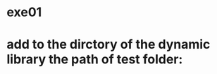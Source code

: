 # exe01
# add to the dirctory of the dynamic library the path of test folder: <export LD_LIBRARY_PATH=$LD_LIBRARY_PATH:.>
